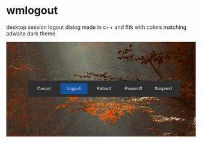 # wmlogout

desktop session logout dialog made in c++ and fltk with colors matching adwaita dark theme

![Screenshot](https://raw.githubusercontent.com/simargl/wmlogout/main/screenshots/wmlogout.png)
